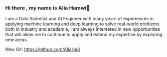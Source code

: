 ### Hi there , my name is Alia Hamwi👋

I am a Data Scientist and AI Engineer with many years of experiences in applying machine learning and deep learning to solve real-world problems both in industry and academia, I am always interested in new opportunities that will allow me to continue to apply and extend my expertise by exploring new areas.

New Git: https://github.com/AliaHa3
<!--
**AliaHamwi/AliaHamwi** is a ✨ _special_ ✨ repository because its `README.md` (this file) appears on your GitHub profile.

Here are some ideas to get you started:

- 🔭 I’m currently working on ...
- 🌱 I’m currently learning ...
- 👯 I’m looking to collaborate on ...
- 🤔 I’m looking for help with ...
- 💬 Ask me about ...
- 📫 How to reach me: ...
- 😄 Pronouns: ...
- ⚡ Fun fact: ...
-->
